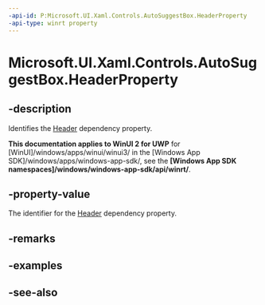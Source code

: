```yaml
---
-api-id: P:Microsoft.UI.Xaml.Controls.AutoSuggestBox.HeaderProperty
-api-type: winrt property
---
```


<!-- Property syntax
public Windows.UI.Xaml.DependencyProperty HeaderProperty { get; }
-->

# Microsoft.UI.Xaml.Controls.AutoSuggestBox.HeaderProperty

## -description
Identifies the [Header](autosuggestbox_header.md) dependency property.

**This documentation applies to WinUI 2 for UWP** for [WinUI]/windows/apps/winui/winui3/ in the [Windows App SDK]/windows/apps/windows-app-sdk/, see the **[Windows App SDK namespaces]/windows/windows-app-sdk/api/winrt/**.

## -property-value
The identifier for the [Header](autosuggestbox_header.md) dependency property.

## -remarks

## -examples

## -see-also
